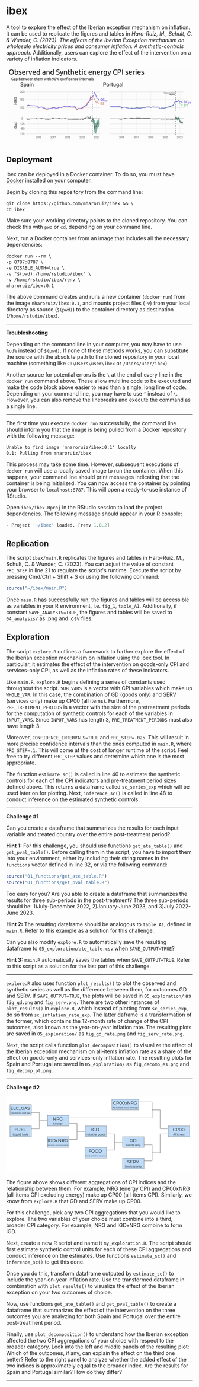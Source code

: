 # ibex

A tool to explore the effect of the Iberian exception mechanism on inflation. It can be used to replicate the figures and tables in *Haro-Ruiz, M., Schult, C. & Wunder, C. (2023). The effects of the Iberian Exception mechanism on wholesale electricity prices and consumer inflation. A synthetic-controls approach*. Additionally, users can explore the effect of the intervention on a variety of inflation indicators.

![](.img/ibex_img_01.png)

## Deployment

ibex can be deployed in a Docker container. To do so, you must have [Docker](https://www.docker.com/) installed on your computer.

Begin by cloning this repository from the command line:

```shell
git clone https://github.com/mharoruiz/ibex && \
cd ibex
```

Make sure your working directory points to the cloned repository. You can check this with `pwd` or `cd`, depending on your command line. 

Next, run a Docker container from an image that includes all the necessary dependencies:

```shell
docker run --rm \
-p 8787:8787 \
-e DISABLE_AUTH=true \
-v "$(pwd):/home/rstudio/ibex" \
-v /home/rstudio/ibex/renv \
mharoruiz/ibex:0.1
```

The above command creates and runs a new container (`docker run`) from the image `mharoruiz/ibex:0.1`, and mounts project files (`-v`) from your local directory as source (`$(pwd)`) to the container directory as destination (`/home/rstudio/ibex`).

---

**Troubleshooting** 

Depending on the command line in your computer, you may have to use `%cd%` instead of `$(pwd)`. If none of these methods works, you can substitute the source with the absolute path to the cloned repository in your local machine (something like `C:\Users\user\ibex` or `/Users/user/ibex`). 

Another source for potential errors is the `\` at the end of every line in the `docker run` command above. These allow multiline code to be executed and make the code block above easier to read than a single, long line of code. Depending on your command line, you may have to use `^` instead of `\`. However, you can also remove the linebreaks and execute the command as a single line.

---

The first time you execute `docker run` successfully, the command line should inform you that the image is being pulled from a Docker repository with the following message:

```
Unable to find image 'mharoruiz/ibex:0.1' locally
0.1: Pulling from mharoruiz/ibex
```

This process may take some time. However, subsequent executions of `docker run` will use a locally saved image to run the container. When this happens, your command line should print messages indicating that the container is being initialized. You can now access the container by pointing your browser to `localhost:8787`. This will open a ready-to-use instance of RStudio. 

Open `ibex/ibex.Rproj` in the RStudio session to load the project dependencies. The following message should appear in your R console:

```R
- Project '~/ibex' loaded. [renv 1.0.2]
```

## Replication

The script `ibex/main.R` replicates the figures and tables in Haro-Ruiz, M., Schult, C. & Wunder, C. (2023). You can adjust the value of constant `PRC_STEP` in line 21 to regulate the script's runtime. Execute the script by pressing Cmd/Ctrl + Shift + S or using the following command:

```R
source("~/ibex/main.R")
```

Once `main.R` has successfully run, the figures and tables will be accessible as variables in your R environment, i.e. `fig_1`, `table_A1`. Additionally, if constant `SAVE_ANALYSIS=TRUE`, the figures and tables will be saved to `04_analysis/` as .png and .csv files.

## Exploration

The script `explore.R` outlines a framework to further explore the effect of the Iberian exception mechanism on inflation using the ibex tool. In particular, it estimates the effect of the intervention on goods-only CPI and services-only CPI, as well as the inflation rates of these indicators. 

Like `main.R`, `explore.R` begins defining a series of constants used throughout the script. `SUB_VARS` is a vector with CPI variables which make up `WHOLE_VAR`. In this case, the combination of GD (goods only) and SERV (services only) make up CP00 (all items). Furthermore, `PRE_TREATMENT_PERIODS` is a vector with the size of the pretreatment periods for the computation of synthetic controls for each of the variables in `INPUT_VARS`. Since `INPUT_VARS` has length 3, `PRE_TREATMENT_PERIODS` must also have length 3. 

Moreover, `CONFIDENCE_INTERVALS=TRUE` and `PRC_STEP=.025`. This will result in more precise confidence intervals than the ones computed in `main.R`, where `PRC_STEP=.1`. This will come at the cost of longer runtime of the script. Feel free to try different `PRC_STEP` values and determine which one is the most appropriate. 

The function `estimate_sc()` is called in line 40 to estimate the synthetic controls for each of the CPI indicators and pre-treatment period sizes defined above. This returns a dataframe called `sc_series_exp` which will be used later on for plotting. Next, `inference_sc()` is called in line 48 to conduct inference on the estimated synthetic controls. 

---

**Challenge #1**

Can you create a dataframe that summarizes the results for each input variable and treated country over the entire post-treatment period? 

**Hint 1:** For this challenge, you should use functions `get_ate_table()` and `get_pval_table()`. Before calling them in the script, you have to import them into your environment, either by including their string names in the `functions` vector defined in line 32, or via the following command:

```R
source("01_functions/get_ate_table.R")
source("01_functions/get_pval_table.R")
```

Too easy for you? Are you able to create a dataframe that summarizes the results for three sub-periods in the post-treatment? The three sub-periods should be: 1)July-December 2022, 2)January-June 2023, and 3)July 2022-June 2023.

**Hint 2:** The resulting dataframe should be analogous to `table_A1`, defined in `main.R`. Refer to this example as a solution for this challenge. 

Can you also modify `explore.R` to automatically save the resulting dataframe to `05_exploration/ate_table.csv` when `SAVE_OUTPUT=TRUE`?

**Hint 3:** `main.R` automatically saves the tables when `SAVE_OUTPUT=TRUE`. Refer to this script as a solution for the last part of this challenge.

---

`explore.R` also uses function `plot_results()` to plot the observed and synthetic series as well as the difference between them, for outcomes GD and SERV. If `SAVE_OUTPUT=TRUE`, the plots will be saved in `05_exploration/` as `fig_gd.png` and `fig_serv.png`. There are two other instances of `plot_results()` in `explore.R`, which instead of plotting from `sc_series_exp`, do so from `sc_inflation_rate_exp`. The latter daframe is a transformation of the former, which contains the 12-month rate of change of the CPI outcomes, also known as the year-on-year inflation rate. The resulting plots are saved in `05_exploration/` as `fig_gd_rate.png` and `fig_serv_rate.png`.

Next, the script calls function `plot_decomposition()` to visualize the effect of the Iberian exception mechanism on all-items inflation rate as a share of the effect on goods-only and services-only inflation rate. The resulting plots for Spain and Portugal are saved in `05_exploration/` as `fig_decomp_es.png` and `fig_decomp_pt.png`.

---

**Challenge #2**

![](.img/ibex_img_02.png)

The figure above shows different aggregations of CPI indices and the relationship between them. For example, NRG (energy CPI) and CP00xNRG (all-items CPI excluding energy) make up CP00 (all-items CPI). Similarly, we know from `explore.R` that GD and SERV make up CP00. 

For this challenge, pick any two CPI aggregations that you would like to explore. The two variables of your choice must combine into a third, broader CPI category. For example, NRG and IGDxNRG combine to form IGD. 

Next, create a new R script and name it `my_exploration.R`. The script should first estimate synthetic control units for each of these CPI aggregations and conduct inference on the estimates. Use functions `estimate_sc()` and `inference_sc()` to get this done.

Once you do this, transform dataframe outputed by `estimate_sc()` to include the year-on-year inflation rate. Use the transformed dataframe in combination with `plot_results()` to visualize the effect of the Iberian exception on your two outcomes of choice. 

Now, use functions `get_ate_table()` and `get_pval_table()` to create a dataframe that summarizes the effect of the intervention on the three outcomes you are analyzing for both Spain and Portugal over the entire post-treatment period. 

Finally, use `plot_decomposition()` to understand how the Iberian exception affected the two CPI aggregations of your choice with respect to the broader category. Look into the left and middle panels of the resulting plot: Which of the outcomes, if any, can explain the effect on the third one better? Refer to the right panel to analyze whether the added effect of the two indices is approximately equal to the broader index. Are the results for Spain and Portugal similar? How do they differ?

---